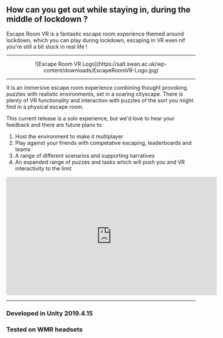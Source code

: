 ## How can you get out while staying in, during the middle of lockdown ?

Escape Room VR is a fantastic escape room experience themed around lockdown, which you can play during lockdown, escaping in VR even nif you're still a bit stuck in real life !

<hr>
<center>
![Escape Room VR Logo](https://salt.swan.ac.uk/wp-content/downloads/EscapeRoomVR-Logo.jpg)
</center>
<hr>

It is an immersive escape room experience combining thought provoking puzzles with realistic environments, set in a soaring cityscape.  There is plenty of VR functionality and interaction with puzzles of the sort you might find in a physical escape room.

This current release is a solo experience, but we'd love to hear your feedback and there are future plans to:
1. Host the environment to make it multiplayer
2. Play against your friends with competative escaping, leaderboards and teams
3. A range of different scenarios and supporting narratives
4. An expanded range of puzzes and tasks which will push you and VR interactivity to the limit

<iframe width="560" height="315" src="https://www.youtube.com/embed/SDeVyxtdSUk" frameborder="0" allow="accelerometer; autoplay; clipboard-write; encrypted-media; gyroscope; picture-in-picture" allowfullscreen></iframe>
<hr>

### Developed in Unity 2019.4.15

### Tested on WMR headsets

